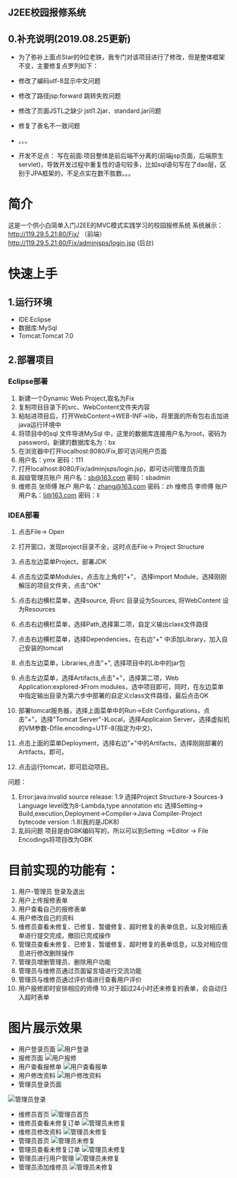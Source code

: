 <h2>J2EE校园报修系统</h2>

## 0.补充说明(2019.08.25更新)
* 为了弥补上面点Star的9位老铁，我专门对该项目进行了修改，但是整体框架不变，主要修复点罗列如下：
* 修改了编码utf-8显示中文问题
* 修改了路径jsp:forward 跳转失败问题
* 修改了页面JSTL之缺少 jstl1.2jar、standard.jar问题
* 修复了表名不一致问题
* 。。。

* 开发不足点：
写在前面:项目整体是前后端不分离的(前端jsp页面，后端原生servlet)，导致开发过程中重复性的语句较多，比如sql语句写在了dao层，区别于JPA框架的，不足点实在数不胜数。。。

# 简介
这是一个供小白简单入门J2EE的MVC模式实践学习的校园报修系统
系统展示：http://119.29.5.21:80/Fix/ （前端）   http://119.29.5.21:80/Fix/adminjsps/login.jsp (后台)

# 快速上手
## 1.运行环境
* IDE:Eclipse
* 数据库:MySql
* Tomcat:Tomcat 7.0
## 2.部署项目
### Eclipse部署
1. 新建一个Dynamic Web Project,取名为Fix
2. 复制项目目录下的src、WebContent文件夹内容
3. 粘帖进项目后，打开WebContent->WEB-INF->lib，将里面的所有包右击加进java运行环境中
4. 将项目中的sql 文件导进MySql 中，这里的数据库连接用户名为root，密码为password，新建的数据库名为：bx
5. 在浏览器中打开localhost:8080/Fix,即可访问用户页面
6. 用户名：ymx  密码：111
7. 打开localhost:8080/Fix/adminjsps/login.jsp，即可访问管理员页面
8. 超级管理员账户 用户名：sb@163.com 密码：sbadmin
9. 维修员 张师傅 账户 用户名：zhang@163.com 密码：zh  维修员 李师傅 账户 用户名：li@163.com 密码：li
### IDEA部署
1. 点击File-> Open
2. 打开窗口，发现project目录不全，这时点击File-> Project Structure

3. 点击左边菜单Project，部署JDK

4. 点击左边菜单Modules，点击左上角的"+"， 选择import Module，选择刚刚解压的项目文件夹，点击"OK"

5. 点击右边横栏菜单，选择source, 将src 目录设为Sources, 将WebContent 设为Resources

6. 点击右边横栏菜单，选择Path,选择第二项，自定义输出class文件路径

7. 点击右边横栏菜单，选择Dependencies，在右边"+" 中添加Library，加入自己安装的tomcat

8. 点击左边菜单，Libraries,点击"+", 选择项目中的Lib中的jar包

9. 点击左边菜单，选择Artifacts,点击"+"，选择第二项，Web Application:explored-》From modules，选中项目即可，同时，在左边菜单中指定输出目录为第六步中部署的自定义class文件路径，最后点击OK

10. 部署tomcat服务器，选择上面菜单中的Run->Edit Configurations，点击"+"，选择"Tomcat Server"-》Local，选择Applicaion Server，选择虚拟机的VM参数-Dfile.encoding=UTF-8(指定为中文)，

11. 点击上面的菜单Deployment，选择右边"+"中的Artifacts，选择刚刚部署的Artifacts，即可。

12. 点击运行tomcat，即可启动项目。

问题：
1. Error:java:invalid source release: 1.9
选择Project Structure-》 Sources-》 Language level改为8-Lambda,type annotation etc
选择Setting-> Build,execution,Deployment->Compiler->Java Compiler-Project bytecode version :1.8(我的是JDK8)
2. 乱码问题
项目是由GBK编码写的，所以可以到Setting ->Editor -> File Encodings将项目改为GBK


# 目前实现的功能有：
1. 用户-管理员 登录及退出
2. 用户上传报修表单
3. 用户查看自己的报修表单
4. 用户修改自己的资料
5. 维修员查看未修复、已修复、暂缓修复、超时修复的表单信息，以及对相应表单进行提交完成，撤回已完成操作
5. 管理员查看未修复、已修复、暂缓修复、超时修复的表单信息，以及对相应信息进行修改删除操作
6. 管理员增删管理员、删除用户功能
7. 管理员与维修员通过页面留言墙进行交流功能
8. 管理员与维修员通过评价墙进行查看用户评价
9. 用户报修即时安排相应的师傅
10.对于超过24小时还未修复的表单，会自动归入超时表单

# 图片展示效果
* 用户登录页面
![用户登录](https://github.com/SK-Keith/Fix/blob/master/example/images/1.png)
* 报修页面
![用户报修](https://github.com/SK-Keith/Fix/blob/master/example/images/21.png)
* 用户查看报修单
![用户查看报单](https://github.com/SK-Keith/Fix/blob/master/example/images/22.png)
* 用户修改资料
![用户修改资料](https://github.com/SK-Keith/Fix/blob/master/example/images/4.png)
* 管理员登录页面

![管理员登录](https://github.com/SK-Keith/Fix/blob/master/example/images/5.png)
* 维修员首页
![管理员首页](https://github.com/SK-Keith/Fix/blob/master/example/images/6.png)
* 维修员查看未修复订单
![管理员未修复](https://github.com/SK-Keith/Fix/blob/master/example/images/7.png)
* 维修员修改资料
![管理员未修复](https://github.com/SK-Keith/Fix/blob/master/example/images/12.png)
* 管理员首页
![管理员未修复](https://github.com/SK-Keith/Fix/blob/master/example/images/13.png)
* 管理员查看未修复订单
![管理员未修复](https://github.com/SK-Keith/Fix/blob/master/example/images/14.png)
* 管理员进行用户管理
![管理员未修复](https://github.com/SK-Keith/Fix/blob/master/example/images/18.png)
* 管理员添加维修员
![管理员未修复](https://github.com/SK-Keith/Fix/blob/master/example/images/20.png)



